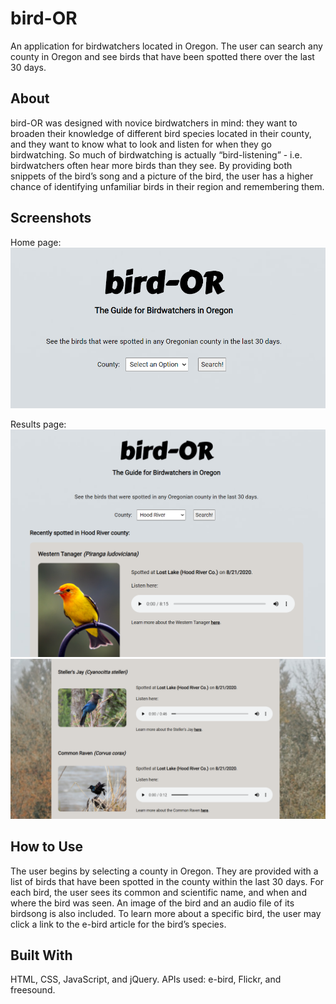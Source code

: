 # bird-OR
An application for birdwatchers located in Oregon. The user can search any county in Oregon and see birds that have been spotted there over the last 30 days. 

## About 
bird-OR was designed with novice birdwatchers in mind: they want to broaden their knowledge of different bird species located in their county, and they want to know what to look and listen for when they go birdwatching. So much of birdwatching is actually “bird-listening” - i.e. birdwatchers often hear more birds than they see. By providing both snippets of the bird’s song and a picture of the bird, the user has a higher chance of identifying unfamiliar birds in their region and remembering them.   

## Screenshots
Home page:
![home](Screenshots/Home-page.PNG)

Results page:
![results](Screenshots/results.PNG)
![results-list](Screenshots/results-list.PNG)

## How to Use
The user begins by selecting a county in Oregon. They are provided with a list of birds that have been spotted in the county within the last 30 days.
For each bird, the user sees its common and scientific name, and when and where the bird was seen. An image of the bird and an audio file of its birdsong is also included. 
To learn more about a specific bird, the user may click a link to the e-bird article for the bird’s species.  

## Built With
HTML, CSS, JavaScript, and jQuery. APIs used: e-bird, Flickr, and freesound. 

